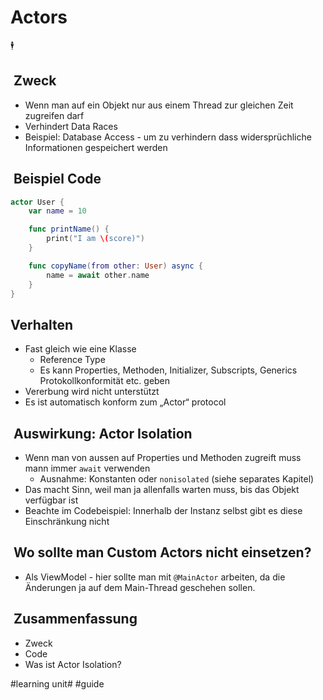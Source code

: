 # Actors
🕴️

##  Zweck

- Wenn man auf ein Objekt nur aus einem Thread zur gleichen Zeit zugreifen darf
- Verhindert Data Races
- Beispiel: Database Access - um zu verhindern dass widersprüchliche Informationen gespeichert werden


##  Beispiel Code

```swift
actor User {
    var name = 10

    func printName() {
        print("I am \(score)")
    }

    func copyName(from other: User) async {
        name = await other.name
    }
} 
```

## Verhalten
- Fast gleich wie eine Klasse
	- Reference Type
	- Es kann Properties, Methoden, Initializer, Subscripts, Generics Protokollkonformität etc. geben
- Vererbung wird nicht unterstützt
- Es ist automatisch konform zum „Actor“ protocol

##  Auswirkung: Actor Isolation

- Wenn man von aussen auf Properties und Methoden zugreift muss mann immer `await` verwenden
	- Ausnahme: Konstanten oder `nonisolated` (siehe separates Kapitel)
- Das macht Sinn, weil man ja allenfalls warten muss, bis das Objekt verfügbar ist
- Beachte im Codebeispiel: Innerhalb der Instanz selbst gibt es diese Einschränkung nicht

##  Wo sollte man Custom Actors nicht einsetzen?

- Als ViewModel - hier sollte man mit `@MainActor` arbeiten, da die Änderungen ja auf dem Main-Thread geschehen sollen.

##  Zusammenfassung
- Zweck
- Code
- Was ist Actor Isolation?


#learning unit# #guide